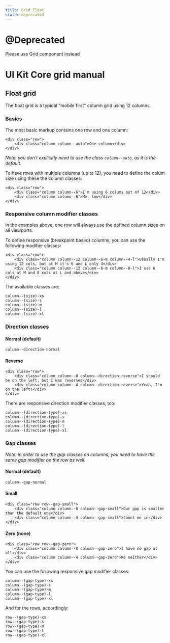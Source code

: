 ```yaml
---
title: Grid Float
state: deprecated
---
```


# @Deprecated
Please use Grid component instead

# UI Kit Core grid manual

## Float grid

The float grid is a typical "mobile first" column grid using 12 columns.

### Basics

The most basic markup contains one row and one column:

```
<div class="row">
	<div class="column column--auto">One column</div>
</div>
```
*Note: you don't explicitly need to use the class `column--auto`, as it is the default.*

To have rows with multiple columns (up to 12), you need to define the colum size using these the column classes:

```
<div class="row">
	<div class="column column--6">I'm using 6 colums out of 12</div>
	<div class="column column--6">Me, too</div>
</div>
```

### Responsive column modifier classes

In the examples above, one row will always use the defined column sizes on all viewports.

To define responsive (breakpoint based) columns, you can use the following modifier classes:

```
<div class="row">
	<div class="column column--12 column--6-m column--4-l">Usually I'm using 12 cols, but at M it's 6 and L only 4</div>
	<div class="column column--12 column--6-m column--8-l">I use 6 cols at M and 8 cols at L and above</div>
</div>
```

The available classes are:

```
column--(size)-xs
column--(size)-s
column--(size)-m
column--(size)-l
column--(size)-xl
```

### Direction classes

#### Normal (default)
```
column--direction-normal
```

#### Reverse
```
<div class="row">
	<div class="column column--8 column--direction-reverse">I should be on the left, but I was reversed</div>
	<div class="column column--4 column--direction-reverse">Yeah, I'm on the left!</div>
</div>
```

There are responsive direction modifier classes, too:

```
column--(direction-type)-xs
column--(direction-type)-s
column--(direction-type)-m
column--(direction-type)-l
column--(direction-type)-xl
```

### Gap classes

*Note: in order to use the gap classes on columns, you need to have the same gap modifier on the row as well.*

#### Normal (default)
```
column--gap-normal
```

#### Small
```
<div class="row row--gap-small">
	<div class="column column--8 column--gap-small">Our gap is smaller than the default one</div>
	<div class="column column--4 column--gap-small">Count me in</div>
</div>
```

#### Zero (none)
```
<div class="row row--gap-zero">
	<div class="column column--8 column--gap-zero">I have no gap at all</div>
	<div class="column column--4 column--gap-zero">Me neither</div>
</div>
```
You can use the following responsive gap modifier classes:

```
column--(gap-type)-xs
column--(gap-type)-s
column--(gap-type)-m
column--(gap-type)-l
column--(gap-type)-xl
```

And for the rows, accordingly:

```
row--(gap-type)-xs
row--(gap-type)-s
row--(gap-type)-m
row--(gap-type)-l
row--(gap-type)-xl
```
